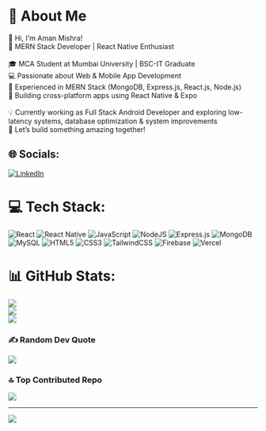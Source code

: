 # 💫 About Me
👋 Hi, I'm Aman Mishra!<br>🚀 MERN Stack Developer | React Native Enthusiast<br><br>🎓 MCA Student at Mumbai University | BSC-IT Graduate<br>💻 Passionate about Web & Mobile App Development<br>🔹 Experienced in MERN Stack (MongoDB, Express.js, React.js, Node.js)<br>🔹 Building cross-platform apps using React Native & Expo<br><br>💡 Currently working as Full Stack Android Developer and exploring low-latency systems, database optimization & system improvements<br>🚀 Let’s build something amazing together!


## 🌐 Socials:
[![LinkedIn](https://img.shields.io/badge/LinkedIn-%230077B5.svg?logo=linkedin&logoColor=white)](https://linkedin.com/in/https://www.linkedin.com/in/aman-mishra-a50552206) 

# 💻 Tech Stack:
![React](https://img.shields.io/badge/react-%2320232a.svg?style=for-the-badge&logo=react&logoColor=%2361DAFB) ![React Native](https://img.shields.io/badge/react_native-%2320232a.svg?style=for-the-badge&logo=react&logoColor=%2361DAFB) ![JavaScript](https://img.shields.io/badge/javascript-%23323330.svg?style=for-the-badge&logo=javascript&logoColor=%23F7DF1E) ![NodeJS](https://img.shields.io/badge/node.js-6DA55F?style=for-the-badge&logo=node.js&logoColor=white) ![Express.js](https://img.shields.io/badge/express.js-%23404d59.svg?style=for-the-badge&logo=express&logoColor=%2361DAFB) ![MongoDB](https://img.shields.io/badge/MongoDB-%234ea94b.svg?style=for-the-badge&logo=mongodb&logoColor=white) ![MySQL](https://img.shields.io/badge/mysql-4479A1.svg?style=for-the-badge&logo=mysql&logoColor=white) ![HTML5](https://img.shields.io/badge/html5-%23E34F26.svg?style=for-the-badge&logo=html5&logoColor=white) ![CSS3](https://img.shields.io/badge/css3-%231572B6.svg?style=for-the-badge&logo=css3&logoColor=white) ![TailwindCSS](https://img.shields.io/badge/tailwindcss-%2338B2AC.svg?style=for-the-badge&logo=tailwind-css&logoColor=white) ![Firebase](https://img.shields.io/badge/firebase-%23039BE5.svg?style=for-the-badge&logo=firebase) ![Vercel](https://img.shields.io/badge/vercel-%23000000.svg?style=for-the-badge&logo=vercel&logoColor=white)
# 📊 GitHub Stats:
![](https://github-readme-stats.vercel.app/api?username=amanmishra85&theme=dark&hide_border=false&include_all_commits=false&count_private=false)<br/>
![](https://github-readme-streak-stats.herokuapp.com/?user=amanmishra85&theme=dark&hide_border=false)<br/>
![](https://github-readme-stats.vercel.app/api/top-langs/?username=amanmishra85&theme=dark&hide_border=false&include_all_commits=false&count_private=false&layout=compact)

### ✍️ Random Dev Quote
![](https://quotes-github-readme.vercel.app/api?type=horizontal&theme=radical)

### 🔝 Top Contributed Repo
![](https://github-contributor-stats.vercel.app/api?username=amanmishra85&limit=5&theme=dark&combine_all_yearly_contributions=true)

---
[![](https://visitcount.itsvg.in/api?id=amanmishra85&icon=0&color=0)](https://visitcount.itsvg.in)

<!-- Proudly created with GPRM ( https://gprm.itsvg.in ) -->
